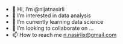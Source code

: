 - 👋 Hi, I’m @nijatnasirli
- 👀 I’m interested in data analysis
- 🌱 I’m currently learning data science 
- 💞️ I’m looking to collaborate on ...
- 📫 How to reach me n.nasirlix@gmail.com

<!---
nijatnasirli/nijatnasirli is a ✨ special ✨ repository because its `README.md` (this file) appears on your GitHub profile.
You can click the Preview link to take a look at your changes.
--->
